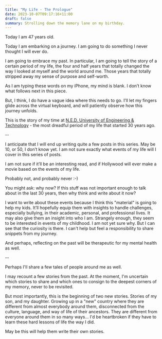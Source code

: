 ```yaml
---
title: "My Life - The Prologue"
date: 2023-10-07T09:17:16+11:00
draft: false
summary: Strolling down the memory lane on my birthday.
---
```


Today I am 47 years old.

Today I am embarking on a journey.  I am going to do something I never thought I will ever do.  

I am going to embrace my past.  In particular, I am going to tell the story of a certain period of my life, the four and half years that totally changed the way I looked at myself and the world around me.  Those years that totally stripped away my sense of purpose and self-worth.

As I am typing these words on my iPhone, my mind is blank.  I don’t know what follows next in this piece.

But, I think, I do have a vague idea where this needs to go.  I'll let my fingers glide across the virtual keyboard, and will patiently observe how this journey unfolds.

This is the story of my time at <a target="_blank" href="https://www.neduet.edu.pk/">N.E.D. University of Engineering & Technology</a> - the most dreadful period of my life that started 30 years ago.

--

I anticipate that I will end up writing quite a few posts in this series.  May be 10, or 50, I don’t know yet.  I am not sure exactly what events of my life will I cover in this series of posts.  

I am not sure if it’ll be an interesting read, and if Hollywood will ever make a movie based on the events of my life.

Probably not, and probably never :-)

You might ask: why now?  If this stuff was not important enough to talk about in the last 30 years, then why think and write about it now?

I want to write about these events because I think this "material" is going to help my kids.  It’ll hopefully equip them with insights to handle challenges, especially bullying, in their academic, personal, and professional lives.  It may also give them an insight into who I am.  Strangely enough, they seem to be interested in events of my childhood.  I am not yet sure why.  But I can see that the curiosity is there.  I can't help but feel a responsibility to share snippets from my journey.

And perhaps, reflecting on the past will be therapeutic for my mental health as well.

-- 

Perhaps I'll share a few tales of people around me as well.

I may recount a few stories from the past. At the moment, I'm uncertain which stories to share and which ones to consign to the deepest corners of my memory, never to be revisited.

But most importantly, this is the beginning of two new stories.  Stories of my son, and my daughter.  Growing up in a "new" country where they are different from almost everybody around them, disconnected from the culture, language, and way of life of their ancestors.  They are different from everyone around them in so many ways... I'd be heartbroken if they have to learn these hard lessons of life the way I did.

May be this will help them write their own stories.
